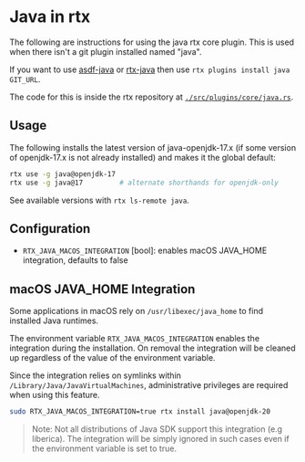 # Java in rtx

The following are instructions for using the java rtx core plugin. This is used when there isn't a 
git plugin installed named "java".

If you want to use [asdf-java](https://github.com/halcyon/asdf-java)
or [rtx-java](https://github.com/rtx-plugins/rtx-java)
then use `rtx plugins install java GIT_URL`.

The code for this is inside the rtx repository at
[`./src/plugins/core/java.rs`](https://github.com/jdxcode/rtx/blob/main/src/plugins/core/java.rs).

## Usage

The following installs the latest version of java-openjdk-17.x (if some version of openjdk-17.x is 
not already installed) and makes it the global default:

```sh
rtx use -g java@openjdk-17
rtx use -g java@17         # alternate shorthands for openjdk-only
```

See available versions with `rtx ls-remote java`.

## Configuration

- `RTX_JAVA_MACOS_INTEGRATION` [bool]: enables macOS JAVA_HOME integration, defaults to false

## macOS JAVA_HOME Integration

Some applications in macOS rely on `/usr/libexec/java_home` to find installed Java runtimes.

The environment variable `RTX_JAVA_MACOS_INTEGRATION` enables the integration during the installation. On removal
the integration will be cleaned up regardless of the value of the environment variable.

Since the integration relies on symlinks within `/Library/Java/JavaVirtualMachines`, administrative privileges are
required when using this feature.

```sh
sudo RTX_JAVA_MACOS_INTEGRATION=true rtx install java@openjdk-20
```

> Note: Not all distributions of Java SDK support this integration (e.g liberica). The integration will be simply
> ignored in such cases even if the environment variable is set to true.
